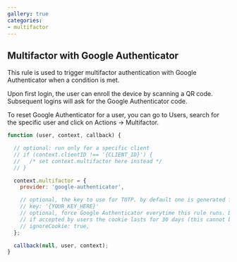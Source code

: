 ```yaml
---
gallery: true
categories:
- multifactor
---
```


## Multifactor with Google Authenticator

This rule is used to trigger multifactor authentication with Google Authenticator when a condition is met.

Upon first login, the user can enroll the device by scanning a QR code. Subsequent logins will ask for the Google Authenticator code.

To reset Google Authenticator for a user, you can go to Users, search for the specific user and click on Actions -> Multifactor.

```js
function (user, context, callback) {

  // optional: run only for a specific client
  // if (context.clientID !== '{CLIENT_ID}') {
  //   /* set context.multifactor here instead */
  // }

  context.multifactor = {
    provider: 'google-authenticator',

    // optional, the key to use for TOTP. by default one is generated for you
    // key: '{YOUR_KEY_HERE}'
    // optional, force Google Authenticator everytime this rule runs. Defaults to false.
    // if accepted by users the cookie lasts for 30 days (this cannot be changed)
    // ignoreCookie: true,
  };

  callback(null, user, context);
}
```
